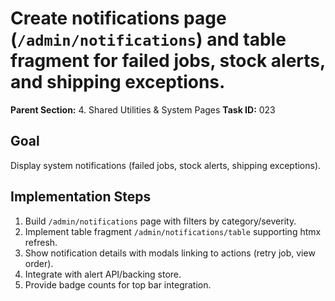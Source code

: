 # Create notifications page (`/admin/notifications`) and table fragment for failed jobs, stock alerts, and shipping exceptions.

**Parent Section:** 4. Shared Utilities & System Pages
**Task ID:** 023

## Goal
Display system notifications (failed jobs, stock alerts, shipping exceptions).

## Implementation Steps
1. Build `/admin/notifications` page with filters by category/severity.
2. Implement table fragment `/admin/notifications/table` supporting htmx refresh.
3. Show notification details with modals linking to actions (retry job, view order).
4. Integrate with alert API/backing store.
5. Provide badge counts for top bar integration.
